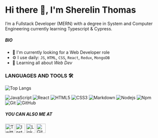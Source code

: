 # Hi there 👋, I'm Sherelin Thomas

I’m a Fullstack Developer (MERN) with a degree in System and Computer Engineering currently learning Typescript & Cypress.

##### BIO

- 🏢 I'm currently looking for a Web Developer role
- ⚙️ I use daily: `JS`, `HTML`, `CSS`, `React`, `Redux`, `MongoDB`
- 🌱 Learning all about _Web Dev_


### LANGUAGES AND TOOLS 🛠

![Top Langs](https://github-readme-stats.vercel.app/api/top-langs/?username=Sherelint&layout=compact)

![JavaScript](https://img.shields.io/badge/-JavaScript-%23F7DF1C?style=flat-square&logo=javascript&logoColor=000000&labelColor=%23F7DF1C&color=%23FFCE5A)
![React](https://img.shields.io/badge/-React-61DAFB?style=flat-square&logo=react&logoColor=ffffff)
![HTML5](https://img.shields.io/badge/-HTML5-%23E44D27?style=flat-square&logo=html5&logoColor=ffffff)
![CSS3](https://img.shields.io/badge/-CSS3-%231572B6?style=flat-square&logo=css3)
![Markdown](https://img.shields.io/badge/-Markdown-000000?style=flat-square&logo=markdown)
![Nodejs](https://img.shields.io/badge/-Nodejs-339933?style=flat-square&logo=Node.js&logoColor=ffffff)
![Npm](https://img.shields.io/badge/-npm-CB3837?style=flat-square&logo=npm)
![Git](https://img.shields.io/badge/-Git-%23F05032?style=flat-square&logo=git&logoColor=%23ffffff)
![GitHub](https://img.shields.io/badge/-GitHub-181717?style=flat-square&logo=github)

##### YOU CAN ALSO ME AT

<a href="https://twitter.com/sherelint" target="_blank"><img src="https://raw.githubusercontent.com/arturssmirnovs/arturssmirnovs/master/tw.png" alt="Twitter" width="30"></a>
<a href="https://www.instagram.com/sherelinthomas/" target="_blank"><img src="https://raw.githubusercontent.com/arturssmirnovs/arturssmirnovs/master/ig.png" alt="Instagram" width="30"></a>
<a href="https://www.linkedin.com/in/sherelin-thomas/" target="_blank"><img src="https://raw.githubusercontent.com/arturssmirnovs/arturssmirnovs/master/in.png" alt="LinkedIn" width="30"></a>
<a href="https://github.com/Sherelint" target="_blank"><img src="https://raw.githubusercontent.com/arturssmirnovs/arturssmirnovs/master/git.png" alt="GitHub" width="30"></a>
